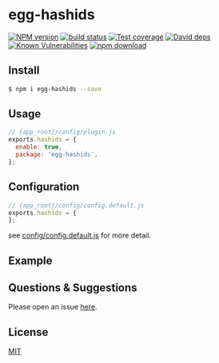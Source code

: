 # egg-hashids

[![NPM version][npm-image]][npm-url]
[![build status][travis-image]][travis-url]
[![Test coverage][codecov-image]][codecov-url]
[![David deps][david-image]][david-url]
[![Known Vulnerabilities][snyk-image]][snyk-url]
[![npm download][download-image]][download-url]

[npm-image]: https://img.shields.io/npm/v/egg-hashids.svg?style=flat-square
[npm-url]: https://npmjs.org/package/egg-hashids
[travis-image]: https://img.shields.io/travis/eggjs/egg-hashids.svg?style=flat-square
[travis-url]: https://travis-ci.org/eggjs/egg-hashids
[codecov-image]: https://img.shields.io/codecov/c/github/eggjs/egg-hashids.svg?style=flat-square
[codecov-url]: https://codecov.io/github/eggjs/egg-hashids?branch=master
[david-image]: https://img.shields.io/david/eggjs/egg-hashids.svg?style=flat-square
[david-url]: https://david-dm.org/eggjs/egg-hashids
[snyk-image]: https://snyk.io/test/npm/egg-hashids/badge.svg?style=flat-square
[snyk-url]: https://snyk.io/test/npm/egg-hashids
[download-image]: https://img.shields.io/npm/dm/egg-hashids.svg?style=flat-square
[download-url]: https://npmjs.org/package/egg-hashids

<!--
Description here.
-->

## Install

```bash
$ npm i egg-hashids --save
```

## Usage

```js
// {app_root}/config/plugin.js
exports.hashids = {
  enable: true,
  package: 'egg-hashids',
};
```

## Configuration

```js
// {app_root}/config/config.default.js
exports.hashids = {
};
```

see [config/config.default.js](config/config.default.js) for more detail.

## Example

<!-- example here -->

## Questions & Suggestions

Please open an issue [here](https://github.com/eggjs/egg/issues).

## License

[MIT](LICENSE)
